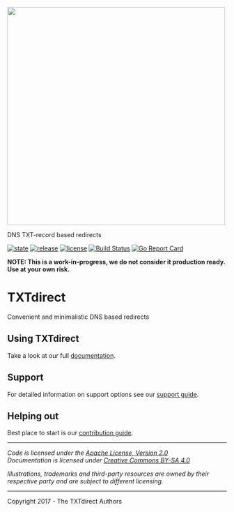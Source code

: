 

<a href="https://about.txtdirect.org"><img src="https://github.com/txtdirect/txtdirect/blob/master/logo.svg" width="500"/></a>



DNS TXT-record based redirects

 [![state](https://img.shields.io/badge/state-unstable-red.svg)]() [![release](https://img.shields.io/github/release/txtdirect/txtdirect.svg)](https://github.com/txtdirect/txtdirect/releases) [![license](https://img.shields.io/github/license/txtdirect/txtdirect.svg)](LICENSE) [![Build Status](https://travis-ci.org/txtdirect/txtdirect.svg?branch=master)](https://travis-ci.org/txtdirect/txtdirect) [![Go Report Card](https://goreportcard.com/badge/github.com/txtdirect/txtdirect)](https://goreportcard.com/report/github.com/txtdirect/txtdirect)


**NOTE: This is a work-in-progress, we do not consider it production ready. Use at your own risk.**


# TXTdirect
Convenient and minimalistic DNS based redirects



## Using TXTdirect




Take a look at our full [documentation](/docs).


## Support
For detailed information on support options see our [support guide](/SUPPORT.md).

## Helping out
Best place to start is our [contribution guide](/CONTRIBUTING.md).

----

*Code is licensed under the [Apache License, Version 2.0](/LICENSE)*  
*Documentation is licensed under [Creative Commons BY-SA 4.0](/docs/LICENSE)*  

*Illustrations, trademarks and third-party resources are owned by their respective party and are subject to different licensing.*

---

Copyright 2017 -  The TXTdirect Authors
